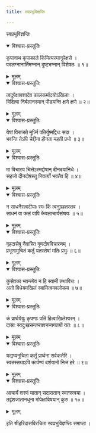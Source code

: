 ```yaml
---
title: स्वप्रभुविज्ञप्तिः

---
```

  
स्वप्रभुविज्ञप्तिः

<details open><summary>विश्वास-प्रस्तुतिः</summary>

कृपानाथ कृपाकाले किमित्यस्मानुपेक्षसे ।  
पदलग्नानार्तिमग्नान् दुष्टभग्नान् विशेषतः ॥ १॥
</details>

<details><summary>मूलम्</summary>

कृपानाथ कृपाकाले किमित्यस्मानुपेक्षसे ।  
पदलग्नानार्तिमग्नान् दुष्टभग्नान् विशेषतः ॥ १॥
</details>

<details open><summary>विश्वास-प्रस्तुतिः</summary>

त्वदुपेक्षावशादेव कालकर्मादयोऽखिलाः ।  
विदित्वा निर्बलानस्मान् पीडयन्ति क्षणे क्षणे ॥ २॥
</details>

<details><summary>मूलम्</summary>

त्वदुपेक्षावशादेव कालकर्मादयोऽखिलाः ।  
विदित्वा निर्बलानस्मान् पीडयन्ति क्षणे क्षणे ॥ २॥
</details>

<details open><summary>विश्वास-प्रस्तुतिः</summary>

येषां विराजते मूर्ध्नि पतिर्युष्मद्विधः सदा ।  
भवन्ति तेऽपि चेद्दीना हीनता महती प्रभो ॥ ३॥
</details>

<details><summary>मूलम्</summary>

येषां विराजते मूर्ध्नि पतिर्युष्मद्विधः सदा ।  
भवन्ति तेऽपि चेद्दीना हीनता महती प्रभो ॥ ३॥
</details>

<details open><summary>विश्वास-प्रस्तुतिः</summary>

मा विचारय चित्तेऽस्मद्दोषान् दीनदयानिधे ।  
सहजो दीनदोषस्तु निवर्त्यो भवतैव हि ॥ ४॥
</details>

<details><summary>मूलम्</summary>

मा विचारय चित्तेऽस्मद्दोषान् दीनदयानिधे ।  
सहजो दीनदोषस्तु निवर्त्यो भवतैव हि ॥ ४॥
</details>

<details open><summary>विश्वास-प्रस्तुतिः</summary>

न साधनैस्त्वदीयाः स्मः किं त्वनुग्रहतस्तव ।  
साधनं वा फलं वापि केवलाचार्यसंश्रयः ॥ ५॥
</details>

<details><summary>मूलम्</summary>

न साधनैस्त्वदीयाः स्मः किं त्वनुग्रहतस्तव ।  
साधनं वा फलं वापि केवलाचार्यसंश्रयः ॥ ५॥
</details>

<details open><summary>विश्वास-प्रस्तुतिः</summary>

गृहदासेषु नैवास्ति गुणदोषविचारणम् ।  
प्रभूणामुचितं कर्तुं यतस्तेषां मतिः प्रभुः ॥ ६॥
</details>

<details><summary>मूलम्</summary>

गृहदासेषु नैवास्ति गुणदोषविचारणम् ।  
प्रभूणामुचितं कर्तुं यतस्तेषां मतिः प्रभुः ॥ ६॥
</details>

<details open><summary>विश्वास-प्रस्तुतिः</summary>

कुसेवका भवन्त्येव न हि स्वामी तथाविधः ।  
अतो विधेयमखिलं स्वामित्वमवलोकय ॥ ७॥
</details>

<details><summary>मूलम्</summary>

कुसेवका भवन्त्येव न हि स्वामी तथाविधः ।  
अतो विधेयमखिलं स्वामित्वमवलोकय ॥ ७॥
</details>

<details open><summary>विश्वास-प्रस्तुतिः</summary>

कं प्रार्थयेयुः कृपणाः पतिं हित्वाखिलेश्वरम् ।  
दासाः स्वदुःखसन्तप्तावनन्यगतयो यतः ॥ ८॥
</details>

<details><summary>मूलम्</summary>

कं प्रार्थयेयुः कृपणाः पतिं हित्वाखिलेश्वरम् ।  
दासाः स्वदुःखसन्तप्तावनन्यगतयो यतः ॥ ८॥
</details>

<details open><summary>विश्वास-प्रस्तुतिः</summary>

यद्यप्यनुचिता कर्तुं प्रार्थना सर्वकर्तरि ।  
स्वतस्तथाऽपि कार्पण्यं दर्शयामो निजं हरे ॥ ९॥
</details>

<details><summary>मूलम्</summary>

यद्यप्यनुचिता कर्तुं प्रार्थना सर्वकर्तरि ।  
स्वतस्तथाऽपि कार्पण्यं दर्शयामो निजं हरे ॥ ९॥
</details>

<details open><summary>विश्वास-प्रस्तुतिः</summary>

आचार्यं शरणं यातान् सदारातान् स्वतस्त्वया ।  
तद्वंशजातानधुना मोपेक्षाविषयान् कुरु ॥ १०॥
</details>

<details><summary>मूलम्</summary>

आचार्यं शरणं यातान् सदारातान् स्वतस्त्वया ।  
तद्वंशजातानधुना मोपेक्षाविषयान् कुरु ॥ १०॥
</details>  
  
इति श्रीहरिदासविरचिता स्वप्रभुविज्ञप्तिः समाप्ता ।  
  
  
